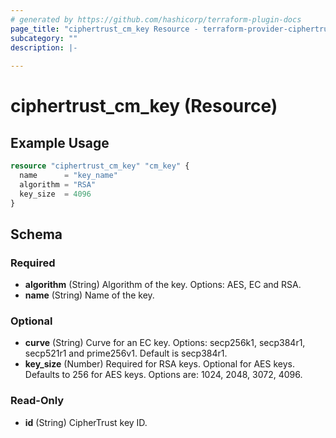 ```yaml
---
# generated by https://github.com/hashicorp/terraform-plugin-docs
page_title: "ciphertrust_cm_key Resource - terraform-provider-ciphertrust"
subcategory: ""
description: |-
  
---
```


# ciphertrust_cm_key (Resource)



## Example Usage

```terraform
resource "ciphertrust_cm_key" "cm_key" {
  name      = "key_name"
  algorithm = "RSA"
  key_size  = 4096
}
```

<!-- schema generated by tfplugindocs -->
## Schema

### Required

- **algorithm** (String) Algorithm of the key. Options: AES, EC and RSA.
- **name** (String) Name of the key.

### Optional

- **curve** (String) Curve for an EC key. Options: secp256k1, secp384r1, secp521r1 and prime256v1. Default is secp384r1.
- **key_size** (Number) Required for RSA keys. Optional for AES keys. Defaults to 256 for AES keys. Options are: 1024, 2048, 3072, 4096.

### Read-Only

- **id** (String) CipherTrust key ID.


